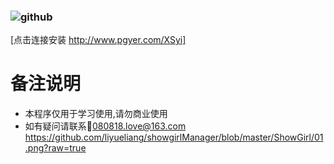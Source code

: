 ### ![github](https://github.com/liyueliang/showgirlManager/blob/master/ShowGirl/01.png?raw=true)  
[点击连接安装 http://www.pgyer.com/XSyi]
# 备注说明
 * 本程序仅用于学习使用,请勿商业使用
 * 如有疑问请联系:email:080818.love@163.com
https://github.com/liyueliang/showgirlManager/blob/master/ShowGirl/01.png?raw=true
